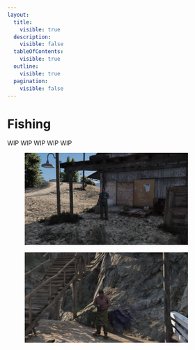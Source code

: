 ```yaml
---
layout:
  title:
    visible: true
  description:
    visible: false
  tableOfContents:
    visible: true
  outline:
    visible: true
  pagination:
    visible: false
---
```


# Fishing

WIP WIP WIP WIP WIP

<div>

<figure><img src="../../../../.gitbook/assets/fish_selling.jpg" alt="" width="375"><figcaption></figcaption></figure>

 

<figure><img src="../../../../.gitbook/assets/fishing_gear.jpg" alt="" width="375"><figcaption></figcaption></figure>

</div>
